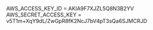 AWS_ACCESS_KEY_ID = AKIA9F7XJZL5Q8N3B2YV  
AWS_SECRET_ACCESS_KEY = v5T1m+XqY9dL/ZwGpR8fK2NcJ7bV4pT3sQa6SJMCRJD

